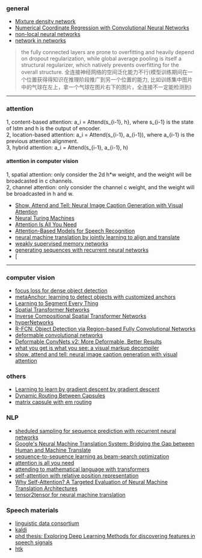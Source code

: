 ### general
- [Mixture density network](https://publications.aston.ac.uk/373/1/NCRG_94_004.pdf)
- [Numerical Coordinate Regression with Convolutional Neural Networks](https://arxiv.org/pdf/1801.07372.pdf)
- [non-local neural networks](https://arxiv.org/pdf/1711.07971.pdf)
- [network in networks](https://arxiv.org/pdf/1312.4400.pdf)
> the fully connected layers are prone to overfitting and heavily depend on dropout regularization, while global
average pooling is itself a structural regularizer, which natively prevents overfitting for the overall structure. 全连接神经网络的空间泛化能力不行(模型训练期间在一个位置获得得知识在推理阶段推广到另一个位置的能力, 比如训练集中图片中的气球在左上，拿一个气球在图片右下的图片，全连接不一定能检测到)

--------------------

### attention
1, content-based attention: a_i = Attend(s_{i-1}, h}, where s_{i-1} is the state of lstm and h is the output of encoder.  
2, location-based attention: a_i = Attend(s_{i-1}, a_{i-1}), where a_{i-1} is the previous attention alignment.   
3, hybrid attention: a_i = Attend(s_{i-1}, a_{i-1}, h)     

#### attention in computer vision
1, spatial attention: only consider the 2d h*w weight, and the weight will be broadcasted in c channels.      
2, channel attention: only consider the channel c weight, and the weight will be broadcasted in h and w.

- [Show, Attend and Tell: Neural Image Caption Generation with Visual Attention](https://arxiv.org/pdf/1502.03044.pdf)
- [Neural Turing Machines](https://arxiv.org/pdf/1410.5401.pdf)
- [Attention Is All You Need](https://arxiv.org/pdf/1706.03762.pdf)
- [Attention-Based Models for Speech Recognition](https://arxiv.org/pdf/1506.07503.pdf)
- [neural machine translation by jointly learning to align and translate](https://arxiv.org/pdf/1409.0473.pdf)
- [weakly supervised memory networks](https://arxiv.org/pdf/1503.08895v2.pdf)
- [generating sequences with recurrent neural networks](https://arxiv.org/pdf/1308.0850.pdf)
- [

----------------


### computer vision
- [focus loss for dense object detection](https://arxiv.org/pdf/1708.02002.pdf)
- [metaAnchor: learning to detect objects with customized anchors](http://papers.nips.cc/paper/7315-metaanchor-learning-to-detect-objects-with-customized-anchors.pdf)
- [Learning to Segment Every Thing](https://arxiv.org/pdf/1711.10370.pdf)
- [Spatial Transformer Networks](https://arxiv.org/pdf/1506.02025.pdf)
- [Inverse Compositional Spatial Transformer Networks](https://arxiv.org/pdf/1612.03897.pdf)
- [hyperNetworks](https://arxiv.org/pdf/1609.09106.pdf)
- [R-FCN: Object Detection via Region-based Fully Convolutional Networks](https://arxiv.org/pdf/1605.06409.pdf)
- [deformable convolutional networks](https://arxiv.org/pdf/1703.06211.pdf)
- [Deformable ConvNets v2: More Deformable, Better Results](https://arxiv.org/pdf/1811.11168.pdf)
- [what you get is what you see: a visual markup decompiler](https://arxiv.org/pdf/1609.04938v1.pdf)
- [show, attend and tell: neural image caption generation with visual attention](https://arxiv.org/pdf/1609.04938v1.pdf)


### others
- [Learning to learn by gradient descent by gradient descent](https://arxiv.org/pdf/1606.04474.pdf)
- [Dynamic Routing Between Capsules](https://arxiv.org/pdf/1710.09829.pdf)
- [matrix capsule with em routing](https://openreview.net/pdf?id=HJWLfGWRb)


### NLP
- [sheduled sampling for sequence prediction with recurrent neural networks](https://arxiv.org/pdf/1506.03099.pdf)
- [Google's Neural Machine Translation System: Bridging the Gap between Human and Machine Translate](https://arxiv.org/pdf/1609.08144.pdf)
- [sequence-to-sequence learning as beam-search optimization](https://arxiv.org/pdf/1606.02960.pdf)
- [attention is all you need](https://arxiv.org/abs/1706.03762)
- [attending to mathematical language with transformers](https://arxiv.org/ftp/arxiv/papers/1812/1812.02825.pdf)
- [self-attention with relative position representation](https://arxiv.org/pdf/1803.02155.pdf)
- [Why Self-Attention? A Targeted Evaluation of Neural Machine Translation Architectures](http://aclweb.org/anthology/D18-1458)
- [tensor2tensor for neural machine translation](https://arxiv.org/pdf/1803.07416.pdf)


### Speech materials
- [linguistic data consortium](https://www.ldc.upenn.edu/)
- [kaldi](https://github.com/kaldi-asr/kaldi)
- [phd thesis: Exploring Deep Learning Methods for discovering features in speech signals](https://pdfs.semanticscholar.org/b041/75bb99d6beff0f201ed82971aeb91d2c081d.pdf?_ga=2.23777402.1357008885.1546424577-1806537053.1546424577)
- [htk](http://htk.eng.cam.ac.uk/)


